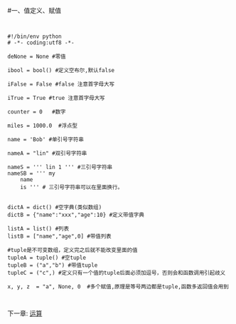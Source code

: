 #一、值定义、赋值

<pre><code>

#!/bin/env python
# -*- coding:utf8 -*-

deNone = None #零值

ibool = bool() #定义空布尔,默认false

iFalse = False #false 注意首字母大写

iTrue = True #true 注意首字母大写

counter = 0   #数字

miles = 1000.0  #浮点型

name = 'Bob' #单引号字符串

nameA = "lin" #双引号字符串

nameS = ''' lin 1 ''' #三引号字符串
nameSB = ''' my
    name
    is ''' # 三引号字符串可以在里面换行。
    

dictA = dict() #空字典(类似数组)
dictB = {"name":"xxx","age":10} #定义带值字典

listA = list() #列表
listB = ["name","age",0] #带值列表

#tuple是不可变数组，定义完之后就不能改变里面的值
tupleA = tuple() #空tuple
tupleB = ("a","b") #带值tuple
tupleC = ("c",) #定义只有一个值的tuple后面必须加逗号，否则会和函数调用引起歧义

x, y, z  = "a", None, 0  #多个赋值,原理是等号两边都是tuple,函数多返回值会用到


</code></pre>


下一章: <a href="https://github.com/linjianzao/python-getting-started/blob/master/%E8%BF%90%E7%AE%97.md">运算</a>

